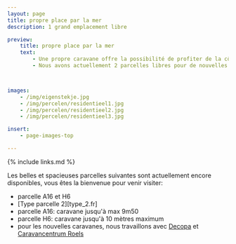 ```yaml
---
layout: page
title: propre place par la mer
description: 1 grand emplacement libre

preview:
    title: propre place par la mer
    text:
        - Une propre caravane offre la possibilité de profiter de la côte en toutes saisons.
        - Nous avons actuellement 2 parcelles libres pour de nouvelles caravanes.



images:
    - /img/eigenstekje.jpg
    - /img/percelen/residentieel1.jpg
    - /img/percelen/residentieel2.jpg
    - /img/percelen/residentieel3.jpg

insert:
    - page-images-top

---
```


{% include links.md %}

Les belles et spacieuses parcelles suivantes sont actuellement encore disponibles, vous êtes la bienvenue pour venir visiter:

- parcelle A16 et H6
- [Type parcelle 2][type_2.fr]
- parcelle A16: caravane jusqu'à max 9m50
- parcelle H6: caravane jusqu'à 10 mètres maximum
- pour les nouvelles caravanes, nous travaillons avec [Decopa](https://fr.decopa.be/) et [Caravancentrum Roels](https://www.caravancentrumroels.be/?lang=fr)
